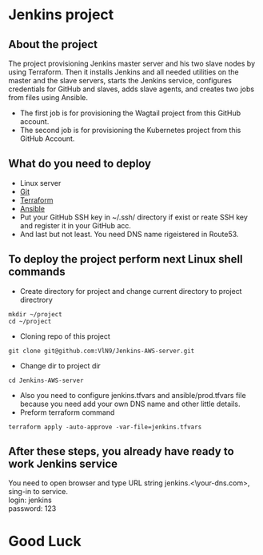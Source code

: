 # Jenkins project
## About the project
  The project provisioning Jenkins master server and his two slave nodes by using Terraform. Then it installs Jenkins and all needed utilities on the master and the slave servers, starts the Jenkins service, configures credentials for GitHub and slaves, adds slave agents, and creates two jobs from files using Ansible.
  * The first job is for provisioning the Wagtail project from this GitHub account.
  * The second job is for provisioning the Kubernetes project from this GitHub Account.
## What do you need to deploy 
  * Linux server
  * [Git](https://git-scm.com/book/en/v2/Getting-Started-Installing-Git)
  * [Terraform](https://developer.hashicorp.com/terraform/tutorials/aws-get-started/install-cli)
  * [Ansible](https://docs.ansible.com/ansible/latest/installation_guide/intro_installation.html)
  * Put your GitHub SSH key in ~/.ssh/ directory if exist or reate SSH key and register it in your GitHub acc.
  * And last but not least. You need DNS name rigeistered in Route53.
## To deploy the project perform next Linux shell commands 
  * Create directory for project and change current directory to project directrory
```
mkdir ~/project
cd ~/project
```
  * Cloning repo of this project
```
git clone git@github.com:VlN9/Jenkins-AWS-server.git
```
  * Change dir to project dir
```
cd Jenkins-AWS-server
```
  * Also you need to configure jenkins.tfvars and ansible/prod.tfvars file because you need add your own DNS name and other little details.
  * Preform terraform command
```
terraform apply -auto-approve -var-file=jenkins.tfvars
```

## After these steps, you already have ready to work Jenkins service

You need to open browser and type URL string jenkins.\<\your-dns.com>, sing-in to service.<br>
login: jenkins<br>
password: 123
# Good Luck


